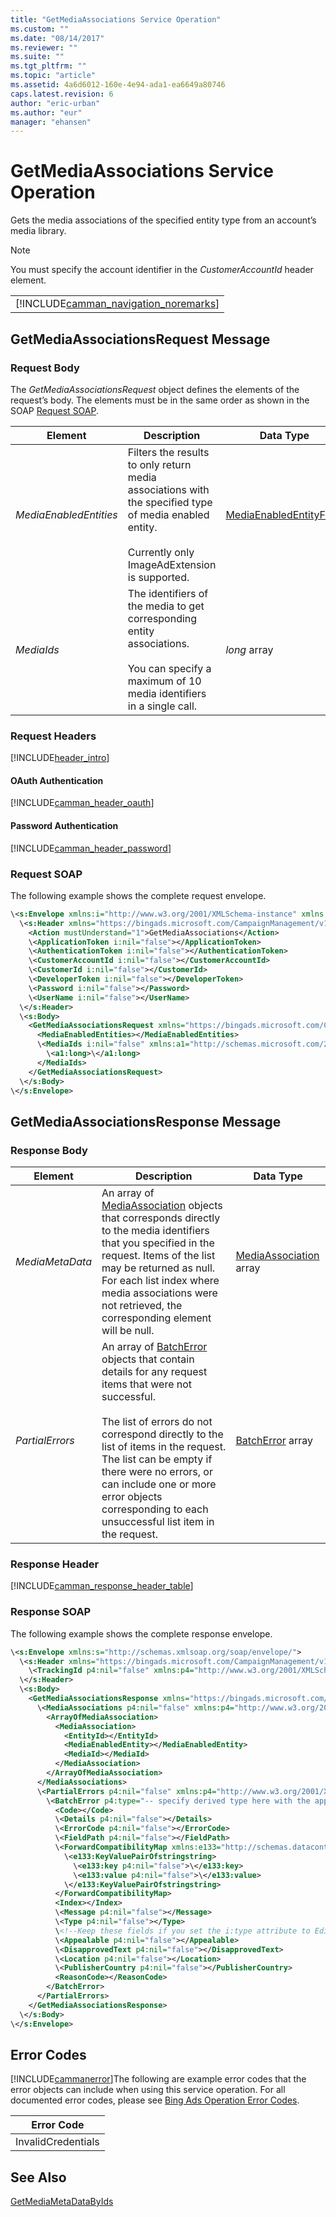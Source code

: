 ```yaml
---
title: "GetMediaAssociations Service Operation"
ms.custom: ""
ms.date: "08/14/2017"
ms.reviewer: ""
ms.suite: ""
ms.tgt_pltfrm: ""
ms.topic: "article"
ms.assetid: 4a6d6012-160e-4e94-ada1-ea6649a80746
caps.latest.revision: 6
author: "eric-urban"
ms.author: "eur"
manager: "ehansen"
---
```

# GetMediaAssociations Service Operation
Gets the media associations of the specified entity type from an account’s media library.

> [!NOTE]
> You must specify the account identifier in the *CustomerAccountId* header element.

||
|-|
|[!INCLUDE[camman_navigation_noremarks](../campaign-api/includes/camman-navigation-noremarks.md)]|

## <a name="request"></a>GetMediaAssociationsRequest Message

### Request Body
The *GetMediaAssociationsRequest* object defines the elements of the request’s body. The elements must be in the same order as shown in the SOAP [Request SOAP](#request_soap).

|Element|Description|Data Type|
|-----------|---------------|-------------|
|*MediaEnabledEntities*|Filters the results to only return media associations with the specified type of media enabled entity.<br /><br />Currently only ImageAdExtension is supported.|[MediaEnabledEntityFilter](../campaign-api/mediaenabledentityfilter-value-set.md)|
|*MediaIds*|The identifiers of the media to get corresponding entity associations.<br /><br />You can specify a maximum of 10 media identifiers in a single call.|*long* array|

### Request Headers
[!INCLUDE[header_intro](../campaign-api/includes/header-intro.md)]
#### OAuth Authentication
[!INCLUDE[camman_header_oauth](../campaign-api/includes/camman-header-oauth.md)]
#### Password Authentication
[!INCLUDE[camman_header_password](../campaign-api/includes/camman-header-password.md)]
### <a name="request_soap"></a>Request SOAP
The following example shows the complete request envelope.

```xml
\<s:Envelope xmlns:i="http://www.w3.org/2001/XMLSchema-instance" xmlns:s="http://schemas.xmlsoap.org/soap/envelope/">
  \<s:Header xmlns="https://bingads.microsoft.com/CampaignManagement/v11">
    <Action mustUnderstand="1">GetMediaAssociations</Action>
    \<ApplicationToken i:nil="false"></ApplicationToken>
    \<AuthenticationToken i:nil="false"></AuthenticationToken>
    \<CustomerAccountId i:nil="false"></CustomerAccountId>
    \<CustomerId i:nil="false"></CustomerId>
    \<DeveloperToken i:nil="false"></DeveloperToken>
    \<Password i:nil="false"></Password>
    \<UserName i:nil="false"></UserName>
  \</s:Header>
  \<s:Body>
    <GetMediaAssociationsRequest xmlns="https://bingads.microsoft.com/CampaignManagement/v11">
      <MediaEnabledEntities></MediaEnabledEntities>
      \<MediaIds i:nil="false" xmlns:a1="http://schemas.microsoft.com/2003/10/Serialization/Arrays">
        \<a1:long>\</a1:long>
      </MediaIds>
    </GetMediaAssociationsRequest>
  \</s:Body>
\</s:Envelope>
```

## <a name="response"></a>GetMediaAssociationsResponse Message

### <a name="Body_Elements"></a>Response Body

|Element|Description|Data Type|
|-----------|---------------|-------------|
|*MediaMetaData*|An array of [MediaAssociation](../campaign-api/mediaassociation-data-object.md) objects that corresponds directly to the media identifiers that you specified in the request. Items of the list may be returned as null. For each list index where media associations were not retrieved, the corresponding element will be null.|[MediaAssociation](../campaign-api/mediaassociation-data-object.md) array|
|*PartialErrors*|An array of [BatchError](../campaign-api/batcherror-data-object.md) objects that contain details for any request items that were not successful.<br /><br />The list of errors do not correspond directly to the list of items in the request. The list can be empty if there were no errors, or can include one or more error objects corresponding to each unsuccessful list item in the request.|[BatchError](../campaign-api/batcherror-data-object.md) array|

### <a name="Header_Elements"></a>Response Header
[!INCLUDE[camman_response_header_table](../campaign-api/includes/camman-response-header-table.md)]
### Response SOAP
The following example shows the complete response envelope.

```xml
\<s:Envelope xmlns:s="http://schemas.xmlsoap.org/soap/envelope/">
  \<s:Header xmlns="https://bingads.microsoft.com/CampaignManagement/v11">
    \<TrackingId p4:nil="false" xmlns:p4="http://www.w3.org/2001/XMLSchema-instance"></TrackingId>
  \</s:Header>
  \<s:Body>
    <GetMediaAssociationsResponse xmlns="https://bingads.microsoft.com/CampaignManagement/v11">
      \<MediaAssociations p4:nil="false" xmlns:p4="http://www.w3.org/2001/XMLSchema-instance">
        <ArrayOfMediaAssociation>
          <MediaAssociation>
            <EntityId></EntityId>
            <MediaEnabledEntity></MediaEnabledEntity>
            <MediaId></MediaId>
          </MediaAssociation>
        </ArrayOfMediaAssociation>
      </MediaAssociations>
      \<PartialErrors p4:nil="false" xmlns:p4="http://www.w3.org/2001/XMLSchema-instance">
        \<BatchError p4:type="-- specify derived type here with the appropriate prefix --">
          <Code></Code>
          \<Details p4:nil="false"></Details>
          \<ErrorCode p4:nil="false"></ErrorCode>
          \<FieldPath p4:nil="false"></FieldPath>
          \<ForwardCompatibilityMap xmlns:e133="http://schemas.datacontract.org/2004/07/System.Collections.Generic" p4:nil="false">
            \<e133:KeyValuePairOfstringstring>
              \<e133:key p4:nil="false">\</e133:key>
              \<e133:value p4:nil="false">\</e133:value>
            \</e133:KeyValuePairOfstringstring>
          </ForwardCompatibilityMap>
          <Index></Index>
          \<Message p4:nil="false"></Message>
          \<Type p4:nil="false"></Type>
          \<!--Keep these fields if you set the i:type attribute to EditorialError-->
          \<Appealable p4:nil="false"></Appealable>
          \<DisapprovedText p4:nil="false"></DisapprovedText>
          \<Location p4:nil="false"></Location>
          \<PublisherCountry p4:nil="false"></PublisherCountry>
          <ReasonCode></ReasonCode>
        </BatchError>
      </PartialErrors>
    </GetMediaAssociationsResponse>
  \</s:Body>
\</s:Envelope>
```

## <a name="errors"></a>Error Codes
[!INCLUDE[cammanerror](../campaign-api/includes/cammanerror.md)]The following are example  error codes that the error objects can include when using this service operation. For all documented error codes, please see [Bing Ads Operation Error Codes](http://go.microsoft.com/fwlink/?LinkId=511884).

|Error Code|
|--------------|
|InvalidCredentials|

## See Also
[GetMediaMetaDataByIds](../campaign-api/getmediametadatabyids-service-operation.md)

